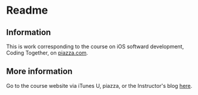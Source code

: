 # Readme

## Information

This is work corresponding to the course on iOS softward development, Coding Together, on [piazza.com](http://piazza.com).

## More information

Go to the course website via iTunes U, piazza, or the Instructor's blog [here](http://www.stanford.edu/class/cs193p/cgi-bin/drupal/downloads-2011-fall).